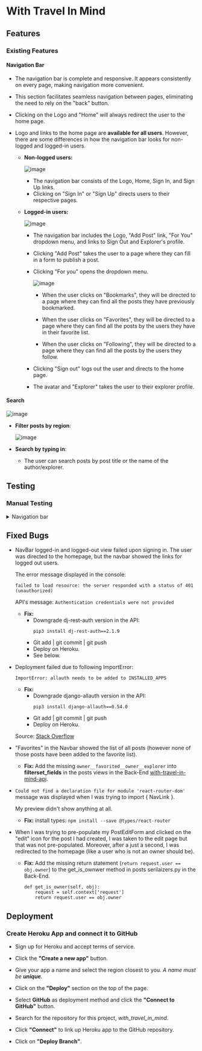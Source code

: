 # With Travel In Mind

## Features

### Existing Features

#### Navigation Bar

- The navigation bar is complete and responsive. It appears consistently on every page, making navigation more convenient.

- This section facilitates seamless navigation between pages, eliminating the need to rely on the "back" button.

- Clicking on the Logo and "Home" will always redirect the user to the home page.

- Logo and links to the home page are **available for all users**. However, there are some differences in how the navigation bar looks for non-logged and logged-in users.
 
  - **Non-logged users:**

    ![image](https://res.cloudinary.com/dx0imlozl/image/upload/v1700430296/navbar-logged-out_kvjjih.png)
    
    - The navigation bar consists of the Logo, Home, Sign In, and Sign Up links. 
    - Clicking on "Sign In" or "Sign Up" directs users to their respective pages.

  - **Logged-in users:**
    
    ![image](https://res.cloudinary.com/dx0imlozl/image/upload/v1700430296/navbar-logged-in_rp6sbg.png)

    - The navigation bar includes the Logo, "Add Post" link, "For You" dropdown menu, and links to Sign Out and Explorer's profile.
    
    - Clicking "Add Post" takes the user to a page where they can fill in a form to publish a post.
    
    - Clicking "For you" opens the dropdown menu.
      
      ![image](https://res.cloudinary.com/dx0imlozl/image/upload/v1700435181/dropdown-menu_ucqlzm.png)
      
      - When the user clicks on "Bookmarks", they will be directed to a page where they can find all the posts they have previously bookmarked.
      
      - When the user clicks on "Favorites", they will be directed to a page where they can find all the posts by the users they have in their favorite list.
     
      - When the user clicks on "Following", they will be directed to a page where they can find all the posts by the users they follow.
    
    - Clicking "Sign out" logs out the user and directs to the home page.
    
    - The avatar and "Explorer" takes the user to their explorer profile.

#### Search

![image](https://res.cloudinary.com/dx0imlozl/image/upload/v1700435547/search_ietn9p.png)

- **Filter posts by region**:
 
  ![image](https://res.cloudinary.com/dx0imlozl/image/upload/v1700436195/search-by-region_vgnqrj.png)

- **Search by typing in**:
  - The user can search posts by post title or the name of the author/explorer.

## Testing

### Manual Testing

<details><summary>Navigation bar</summary>

| Feature | Expect | Action | Result | Pass/Fail |
|---------|--------|--------|--------|-----------|
| **Logo** (available for all users) | When the user clicks on the Logo, they should be redirected to the home page of the site. | Click on "With Travel In Mind" in the navigation bar at the top of the page. | The user is redirected to the home page of the site. | Pass |
| **Home** (available for all users) | Clicking "Home" should redirect the user to the homepage of the site. | Click on Home in the navigation bar at the top of the page. | The user is redirected to the home page of the site. | Pass |
| **Sign in** (available for all users) | When the user clicks "Sign In" they should be redirected to the sign in page. | Click on Sign In in the navigation bar at the top of the page. | The user is redirected to the sign in page. | Pass |
| **Sign Up** (available for all users) | Clicking "Sign Up" should redirect the user to the registration page. | Click on Sign Up in the navigation bar at the top of the page | The user is redirected to the registration page. | Pass |
| **Add Post** (available for only logged-in users) | When the user clicks "Add Post", they should be redirected to a form page their they can fill in data and publish a post. | Click on Add Post in the navigation bar at the top of the page. | The user is redirected to the form page. | Pass |
| **Sign out** (available for only logged-in users) | Clicking "Sign out" should log the user out and redirect them to the home page. | Click on Sign out in the navigation bar at the top of the page. | The user is logged out and redirected to the home page. | Pass |
| **Explorer** (available for only logged in users) | When the user clicks "Explorer", they should be redirected to their own explorer profile. | Click on Explorer in the navigation bar at the top of the page. | The user is redirected to their profile page. | Pass

</details>

## Fixed Bugs

- NavBar logged-in and logged-out view failed upon signing in. The user was directed to the homepage, but the navbar showed the links for logged out users.

  The error message displayed in the console: 
  
  `failed to load resource: the server responded with a status of 401 (unauthorized)` 
  
  API's message: `Authentication credentials were not provided`

  - **Fix:**
    - Downgrade dj-rest-auth version in the API: 
      ````
      pip3 install dj-rest-auth==2.1.9
      `````
    - Git add | git commit | git push
    - Deploy on Heroku.
    - See below.

- Deployment failed due to following ImportError:

  `ImportError: allauth needs to be added to INSTALLED_APPS`

  - **Fix:**
    - Downgrade django-allauth version in the API: 
      ````
      pip3 install django-allauth==0.54.0
      ````
    - Git add | git commit | git push
    - Deploy on Heroku.

  Source: [Stack Overflow](https://stackoverflow.com/questions/76969410/importerror-allauth-needs-to-be-added-to-installed-apps)

- "Favorites" in the Navbar showed the list of all posts (however none of those posts have been added to the favorite list). 

  - **Fix:** Add the missing `owner__favorited__owner__explorer` into **filterset_fields** in the posts views in the Back-End [with-travel-in-mind-api](https://github.com/Kattis91/with-travel-in-mind-api).

- `Could not find a declaration file for module 'react-router-dom'` message was displayed when I was trying to import { NavLink }.

  My preview didn't show anything at all.

  - **Fix:** install types: `npm install --save @types/react-router`

- When I was trying to pre-populate my PostEditForm and clicked on the "edit" icon for the post I had created, I was taken to the edit page but that was not pre-populated. Moreover, after a just a second, I was redirected to the homepage (like a user who is not an owner should be).

  - **Fix:** Add the missing return statement (`return request.user == obj.owner`) to the get_is_ownwer method in posts serilaizers.py in the Back-End.
    
    ````
    def get_is_owner(self, obj):
        request = self.context['request']
        return request.user == obj.owner
    ````
    
## Deployment

### Create Heroku App and connect it to GitHub

 - Sign up for Heroku and accept terms of service.

 - Click the **"Create a new app"** button.

 - Give your app a name and select the region closest to you. _A name must be **unique**._

 - Click on the **"Deploy"** section on the top of the page.

- Select **GitHub** as deployment method and click the **"Connect to GitHub"** button.

- Search for the repository for this project, _with_travel_in_mind_. 

- Click **"Connect"** to link up Heroku app to the GitHub repository.

- Click on **"Deploy Branch"**.